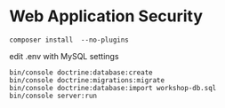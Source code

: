 # Web Application Security

```
composer install  --no-plugins
```

edit .env with MySQL settings

```
bin/console doctrine:database:create
bin/console doctrine:migrations:migrate
bin/console doctrine:database:import workshop-db.sql
bin/console server:run
```
